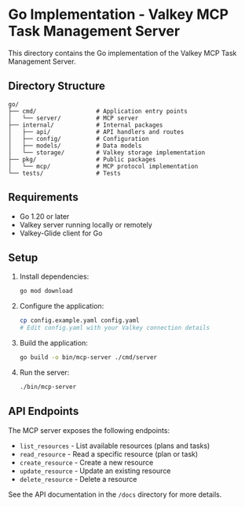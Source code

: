 # Go Implementation - Valkey MCP Task Management Server

This directory contains the Go implementation of the Valkey MCP Task Management Server.

## Directory Structure

```
go/
├── cmd/                 # Application entry points
│   └── server/          # MCP server
├── internal/            # Internal packages
│   ├── api/             # API handlers and routes
│   ├── config/          # Configuration
│   ├── models/          # Data models
│   └── storage/         # Valkey storage implementation
├── pkg/                 # Public packages
│   └── mcp/             # MCP protocol implementation
└── tests/               # Tests
```

## Requirements

- Go 1.20 or later
- Valkey server running locally or remotely
- Valkey-Glide client for Go

## Setup

1. Install dependencies:
   ```bash
   go mod download
   ```

2. Configure the application:
   ```bash
   cp config.example.yaml config.yaml
   # Edit config.yaml with your Valkey connection details
   ```

3. Build the application:
   ```bash
   go build -o bin/mcp-server ./cmd/server
   ```

4. Run the server:
   ```bash
   ./bin/mcp-server
   ```

## API Endpoints

The MCP server exposes the following endpoints:

- `list_resources` - List available resources (plans and tasks)
- `read_resource` - Read a specific resource (plan or task)
- `create_resource` - Create a new resource
- `update_resource` - Update an existing resource
- `delete_resource` - Delete a resource

See the API documentation in the `/docs` directory for more details.
